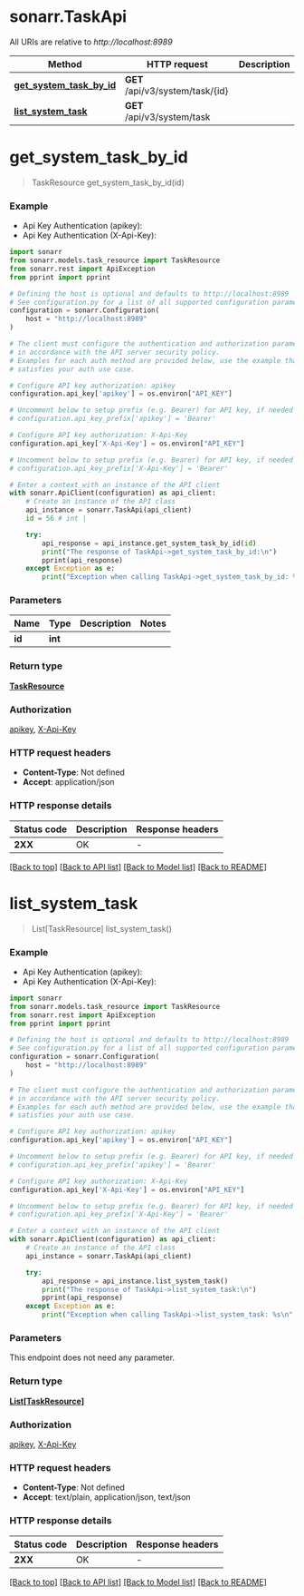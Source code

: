 # sonarr.TaskApi

All URIs are relative to *http://localhost:8989*

Method | HTTP request | Description
------------- | ------------- | -------------
[**get_system_task_by_id**](TaskApi.md#get_system_task_by_id) | **GET** /api/v3/system/task/{id} | 
[**list_system_task**](TaskApi.md#list_system_task) | **GET** /api/v3/system/task | 


# **get_system_task_by_id**
> TaskResource get_system_task_by_id(id)



### Example

* Api Key Authentication (apikey):
* Api Key Authentication (X-Api-Key):

```python
import sonarr
from sonarr.models.task_resource import TaskResource
from sonarr.rest import ApiException
from pprint import pprint

# Defining the host is optional and defaults to http://localhost:8989
# See configuration.py for a list of all supported configuration parameters.
configuration = sonarr.Configuration(
    host = "http://localhost:8989"
)

# The client must configure the authentication and authorization parameters
# in accordance with the API server security policy.
# Examples for each auth method are provided below, use the example that
# satisfies your auth use case.

# Configure API key authorization: apikey
configuration.api_key['apikey'] = os.environ["API_KEY"]

# Uncomment below to setup prefix (e.g. Bearer) for API key, if needed
# configuration.api_key_prefix['apikey'] = 'Bearer'

# Configure API key authorization: X-Api-Key
configuration.api_key['X-Api-Key'] = os.environ["API_KEY"]

# Uncomment below to setup prefix (e.g. Bearer) for API key, if needed
# configuration.api_key_prefix['X-Api-Key'] = 'Bearer'

# Enter a context with an instance of the API client
with sonarr.ApiClient(configuration) as api_client:
    # Create an instance of the API class
    api_instance = sonarr.TaskApi(api_client)
    id = 56 # int | 

    try:
        api_response = api_instance.get_system_task_by_id(id)
        print("The response of TaskApi->get_system_task_by_id:\n")
        pprint(api_response)
    except Exception as e:
        print("Exception when calling TaskApi->get_system_task_by_id: %s\n" % e)
```



### Parameters


Name | Type | Description  | Notes
------------- | ------------- | ------------- | -------------
 **id** | **int**|  | 

### Return type

[**TaskResource**](TaskResource.md)

### Authorization

[apikey](../README.md#apikey), [X-Api-Key](../README.md#X-Api-Key)

### HTTP request headers

 - **Content-Type**: Not defined
 - **Accept**: application/json

### HTTP response details

| Status code | Description | Response headers |
|-------------|-------------|------------------|
**2XX** | OK |  -  |

[[Back to top]](#) [[Back to API list]](../README.md#documentation-for-api-endpoints) [[Back to Model list]](../README.md#documentation-for-models) [[Back to README]](../README.md)

# **list_system_task**
> List[TaskResource] list_system_task()



### Example

* Api Key Authentication (apikey):
* Api Key Authentication (X-Api-Key):

```python
import sonarr
from sonarr.models.task_resource import TaskResource
from sonarr.rest import ApiException
from pprint import pprint

# Defining the host is optional and defaults to http://localhost:8989
# See configuration.py for a list of all supported configuration parameters.
configuration = sonarr.Configuration(
    host = "http://localhost:8989"
)

# The client must configure the authentication and authorization parameters
# in accordance with the API server security policy.
# Examples for each auth method are provided below, use the example that
# satisfies your auth use case.

# Configure API key authorization: apikey
configuration.api_key['apikey'] = os.environ["API_KEY"]

# Uncomment below to setup prefix (e.g. Bearer) for API key, if needed
# configuration.api_key_prefix['apikey'] = 'Bearer'

# Configure API key authorization: X-Api-Key
configuration.api_key['X-Api-Key'] = os.environ["API_KEY"]

# Uncomment below to setup prefix (e.g. Bearer) for API key, if needed
# configuration.api_key_prefix['X-Api-Key'] = 'Bearer'

# Enter a context with an instance of the API client
with sonarr.ApiClient(configuration) as api_client:
    # Create an instance of the API class
    api_instance = sonarr.TaskApi(api_client)

    try:
        api_response = api_instance.list_system_task()
        print("The response of TaskApi->list_system_task:\n")
        pprint(api_response)
    except Exception as e:
        print("Exception when calling TaskApi->list_system_task: %s\n" % e)
```



### Parameters

This endpoint does not need any parameter.

### Return type

[**List[TaskResource]**](TaskResource.md)

### Authorization

[apikey](../README.md#apikey), [X-Api-Key](../README.md#X-Api-Key)

### HTTP request headers

 - **Content-Type**: Not defined
 - **Accept**: text/plain, application/json, text/json

### HTTP response details

| Status code | Description | Response headers |
|-------------|-------------|------------------|
**2XX** | OK |  -  |

[[Back to top]](#) [[Back to API list]](../README.md#documentation-for-api-endpoints) [[Back to Model list]](../README.md#documentation-for-models) [[Back to README]](../README.md)

